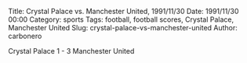 Title: Crystal Palace vs. Manchester United, 1991/11/30
Date: 1991/11/30 00:00
Category: sports
Tags: football, football scores, Crystal Palace, Manchester United
Slug: crystal-palace-vs-manchester-united
Author: carbonero


Crystal Palace 1 - 3 Manchester United
